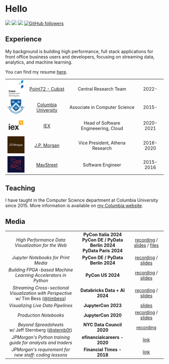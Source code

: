 # Hello

[![](https://img.shields.io/badge/Website-red)](https://tim.paine.nyc/)
[![](https://img.shields.io/badge/Teaching-green)](https://www.cs.columbia.edu/~paine/)
[![](https://img.shields.io/badge/LinkedIn-blue)](https://www.linkedin.com/in/timkpaine/)
[![GitHub followers](https://img.shields.io/github/followers/timkpaine?label=Follow&style=social)](https://github.com/timkpaine)


## Experience
My background is building high performance, full stack applications for front office business users and developers, focusing on streaming data, analytics, and machine learning.

You can find my resume [here](https://tim.paine.nyc/rsc/TPCV.pdf).

| | | | |
|:--:|:--:|:--:|:--:|
| <img width="75" src="./static/img/cubist.png" alt="Cubist"></img> | [Point72 - Cubist](https://www.point72.com/cubist/) | Central Research Team | 2022- |
| <img width="75" src="./static/img/columbia.png" alt="Columbia"></img> | [Columbia University](https://www.columbia.edu/) | Associate in Computer Science | 2015- |
| <img width="75" src="./static/img/iex.png" alt="IEX"></img> | [IEX](https://iextrading.com) | Head of Software Engineeering, Cloud | 2020-2021 |
| <img width="75" src="./static/img/jpmorgan.png" alt="J.P. Morgan"></img> | [J.P. Morgan](https://www.jpmorgan.com/global) | Vice President, Athena Research | 2016-2020 |
| <img width="75" src="./static/img/maystreet.png" alt="MayStreet"></img> | [MayStreet](https://maystreet.com) |  Software Engineer | 2015-2016 |

## Teaching
I have taught in the Computer Science department at Columbia University since 2015. More information is available on [my Columbia website](https://www.cs.columbia.edu/~paine/).

## Media

| | | |
|:--:|:--:|:--:|
| *High Performance Data Visualization for the Web* | **PyCon Italia 2024**<br>**PyCon DE / PyData Berlin 2024**<br>**PyData Paris 2024** | [recording](https://youtu.be/s6n9vEyM1gY?si=ppdz2TmuhPU89VvP) / [slides](https://tim.paine.nyc/talks/perspective2024.html?print-pdf=true) / [files](https://github.com/timkpaine/timkpaine/tree/main/talks/perspective2024) |
| *Jupyter Notebooks for Print Media* | **PyCon DE / PyData Berlin 2024** | [recording](https://youtu.be/XEwZ-Dvs21s) / [slides](https://tim.paine.nyc/talks/nbprint2024.html?print-pdf=true) |
| *Building FPGA-based Machine Learning Accelerators in Python* | **PyCon US 2024** | [recording](https://youtu.be/pFRFZDLnr-s?si=SR30urddcAYPRYc4) / [slides](https://tim.paine.nyc/talks/fpga2024.html?print-pdf=true)  |
| *Streaming Cross-sectional Visualization with Perspective*<br>w/ Tim Bess ([@timbess](https://github.com/timbess))| **Databricks Data + AI 2024** | [recording](https://www.youtube.com/watch?v=lDpIu4dnp78) / [slides](https://github.com/ProspectiveCo/databricks-conf-talk-june-2024) |
| *Visualizing Live Data Pipelines* | **JupyterCon 2023**  | [slides](https://tim.paine.nyc/talks/jupytercon2023.html?print-pdf=true) |
| *Production Notebooks* | **JupyterCon 2020**  | [recording](https://youtu.be/MTGlyvbNG_Q?si=TN7tgbAHizfqeGUi) / [slides](https://tim.paine.nyc/talks/jupytercon2020.html?print-pdf=true) |
| *Beyond Spreadsheets*<br>w/ Jeff Sternberg ([@sternb0t](https://github.com/sternb0t)) | **NYC Data Council 2020** | [recording](https://youtu.be/PYTVU4A_3Kc) |
| *JPMorgan's Python training guide for analysts and traders* | **efinancialcareers - 2020** | [link](https://www.efinancialcareers.com/news/2020/06/jpmorgan-python-training-analysts-and-traders) |
| *JPMorgan's requirement for new staff: coding lessons* | **Financial Times - 2018** | [link](https://www.ft.com/content/4c17d6ce-c8b2-11e8-ba8f-ee390057b8c9) |
